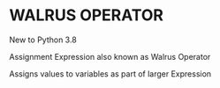 # WALRUS OPERATOR
New to Python 3.8

Assignment Expression also known as Walrus Operator

Assigns values to variables as part of larger Expression

